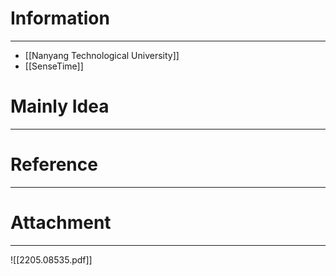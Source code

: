 # Information
---
- [[Nanyang Technological University]]
- [[SenseTime]]

# Mainly Idea
---


# Reference
---


# Attachment
---
![[2205.08535.pdf]]